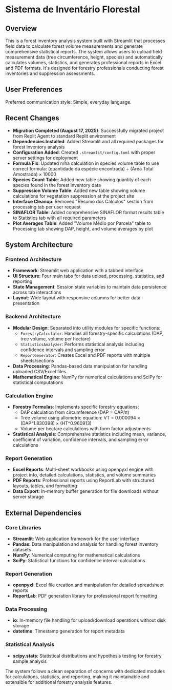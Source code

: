 # Sistema de Inventário Florestal

## Overview

This is a forest inventory analysis system built with Streamlit that processes field data to calculate forest volume measurements and generate comprehensive statistical reports. The system allows users to upload field measurement data (tree circumference, height, species) and automatically calculates volumes, statistics, and generates professional reports in Excel and PDF formats. It's designed for forestry professionals conducting forest inventories and suppression assessments.

## User Preferences

Preferred communication style: Simple, everyday language.

## Recent Changes

- **Migration Completed (August 17, 2025)**: Successfully migrated project from Replit Agent to standard Replit environment
- **Dependencies Installed**: Added Streamlit and all required packages for forest inventory analysis
- **Configuration Added**: Created `.streamlit/config.toml` with proper server settings for deployment
- **Formula Fix**: Updated n/ha calculation in species volume table to use correct formula: (quantidade da espécie encontrada) ÷ (Área Total Amostrada) × 10000
- **Species Count Table**: Added new table showing quantity of each species found in the forest inventory data
- **Suppression Volume Table**: Added new table showing volume calculations for vegetation suppression at the project site
- **Interface Cleanup**: Removed "Resumo dos Cálculos" section from processing tab per user request
- **SINAFLOR Table**: Added comprehensive SINAFLOR format results table to Statistics tab with all required parameters
- **Plot Averages Table**: Added "Volume Médio por Parcela" table to Processing tab showing DAP, height, and volume averages by plot

## System Architecture

### Frontend Architecture
- **Framework**: Streamlit web application with a tabbed interface
- **UI Structure**: Four main tabs for data upload, processing, statistics, and reporting
- **State Management**: Session state variables to maintain data persistence across tab interactions
- **Layout**: Wide layout with responsive columns for better data presentation

### Backend Architecture
- **Modular Design**: Separated into utility modules for specific functions:
  - `ForestryCalculator`: Handles all forestry-specific calculations (DAP, tree volume, volume per hectare)
  - `StatisticsAnalyzer`: Performs statistical analysis including confidence intervals and sampling error
  - `ReportGenerator`: Creates Excel and PDF reports with multiple sheets/sections
- **Data Processing**: Pandas-based data manipulation for handling uploaded CSV/Excel files
- **Mathematical Engine**: NumPy for numerical calculations and SciPy for statistical computations

### Calculation Engine
- **Forestry Formulas**: Implements specific forestry equations:
  - DAP calculation from circumference (DAP = CAP/π)
  - Tree volume using allometric equation: VT = 0.000094 × (DAP^1.830398) × (HT^0.960913)
  - Volume per hectare calculations with form factor adjustments
- **Statistical Analysis**: Comprehensive statistics including mean, variance, coefficient of variation, confidence intervals, and sampling error calculations

### Report Generation
- **Excel Reports**: Multi-sheet workbooks using openpyxl engine with project info, detailed calculations, statistics, and volume summaries
- **PDF Reports**: Professional reports using ReportLab with structured layouts, tables, and formatting
- **Data Export**: In-memory buffer generation for file downloads without server storage

## External Dependencies

### Core Libraries
- **Streamlit**: Web application framework for the user interface
- **Pandas**: Data manipulation and analysis for handling forest inventory datasets
- **NumPy**: Numerical computing for mathematical calculations
- **SciPy**: Statistical functions for confidence interval calculations

### Report Generation
- **openpyxl**: Excel file creation and manipulation for detailed spreadsheet reports
- **ReportLab**: PDF generation library for professional report formatting

### Data Processing
- **io**: In-memory file handling for upload/download operations without disk storage
- **datetime**: Timestamp generation for report metadata

### Statistical Analysis
- **scipy.stats**: Statistical distributions and hypothesis testing for forestry sample analysis

The system follows a clean separation of concerns with dedicated modules for calculations, statistics, and reporting, making it maintainable and extensible for additional forestry analysis features.